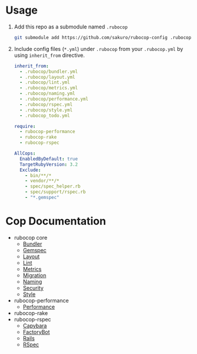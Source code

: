 # Usage

1. Add this repo as a submodule named `.rubocop`
    ```sh
    git submodule add https://github.com/sakuro/rubocop-config .rubocop
    ```
2. Include config files (`*.yml`) under `.rubocop` from your `.rubocop.yml` by using `inherit_from` directive.
    ```yaml
    inherit_from:
      - .rubocop/bundler.yml
      - .rubocop/layout.yml
      - .rubocop/lint.yml
      - .rubocop/metrics.yml
      - .rubocop/naming.yml
      - .rubocop/performance.yml
      - .rubocop/rspec.yml
      - .rubocop/style.yml
      - .rubocop_todo.yml

    require:
      - rubocop-performance
      - rubocop-rake
      - rubocop-rspec

    AllCops:
      EnabledByDefault: true
      TargetRubyVersion: 3.2
      Exclude:
        - bin/**/*
        - vendor/**/*
        - spec/spec_helper.rb
        - spec/support/rspec.rb
        - "*.gemspec"
    ```


# Cop Documentation

* rubocop core
  * [Bundler](https://docs.rubocop.org/rubocop/cops_bundler.html)
  * [Gemspec](https://docs.rubocop.org/rubocop/cops_gemspec.html)
  * [Layout](https://docs.rubocop.org/rubocop/cops_layout.html)
  * [Lint](https://docs.rubocop.org/rubocop/cops_lint.html)
  * [Metrics](https://docs.rubocop.org/rubocop/cops_metrics.html)
  * [Migration](https://docs.rubocop.org/rubocop/cops_migration.html)
  * [Naming](https://docs.rubocop.org/rubocop/cops_naming.html)
  * [Security](https://docs.rubocop.org/rubocop/cops_security.html)
  * [Style](https://docs.rubocop.org/rubocop/cops_style.html)
* rubocop-performance
  * [Performance](https://docs.rubocop.org/rubocop-performance/cops_performance.html)
* rubocop-rake
* rubocop-rspec
  * [Capybara](https://docs.rubocop.org/rubocop-rspec/cops_rspec_capybara.html)
  * [FactoryBot](https://docs.rubocop.org/rubocop-rspec/cops_rspec_factorybot.html)
  * [Rails](https://docs.rubocop.org/rubocop-rspec/cops_rspec_rails.html)
  * [RSpec](https://docs.rubocop.org/rubocop-rspec/cops_rspec.html)
